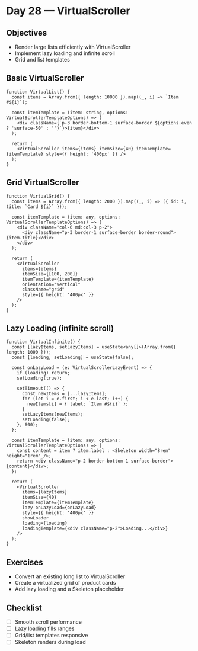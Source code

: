 # Day 28 — VirtualScroller

## Objectives
- Render large lists efficiently with VirtualScroller
- Implement lazy loading and infinite scroll
- Grid and list templates

## Basic VirtualScroller
```tsx
function VirtualList() {
  const items = Array.from({ length: 10000 }).map((_, i) => `Item #${i}`);

  const itemTemplate = (item: string, options: VirtualScrollerTemplateOptions) => (
    <div className={`p-3 border-bottom-1 surface-border ${options.even ? 'surface-50' : ''}`}>{item}</div>
  );

  return (
    <VirtualScroller items={items} itemSize={40} itemTemplate={itemTemplate} style={{ height: '400px' }} />
  );
}
```

## Grid VirtualScroller
```tsx
function VirtualGrid() {
  const items = Array.from({ length: 2000 }).map((_, i) => ({ id: i, title: `Card ${i}` }));

  const itemTemplate = (item: any, options: VirtualScrollerTemplateOptions) => (
    <div className="col-6 md:col-3 p-2">
      <div className="p-3 border-1 surface-border border-round">{item.title}</div>
    </div>
  );

  return (
    <VirtualScroller 
      items={items} 
      itemSize={[100, 200]} 
      itemTemplate={itemTemplate}
      orientation="vertical" 
      className="grid" 
      style={{ height: '400px' }}
    />
  );
}
```

## Lazy Loading (infinite scroll)
```tsx
function VirtualInfinite() {
  const [lazyItems, setLazyItems] = useState<any[]>(Array.from({ length: 1000 }));
  const [loading, setLoading] = useState(false);

  const onLazyLoad = (e: VirtualScrollerLazyEvent) => {
    if (loading) return;
    setLoading(true);

    setTimeout(() => {
      const newItems = [...lazyItems];
      for (let i = e.first; i < e.last; i++) {
        newItems[i] = { label: `Item #${i}` };
      }
      setLazyItems(newItems);
      setLoading(false);
    }, 600);
  };

  const itemTemplate = (item: any, options: VirtualScrollerTemplateOptions) => {
    const content = item ? item.label : <Skeleton width="8rem" height="1rem" />;
    return <div className="p-2 border-bottom-1 surface-border">{content}</div>;
  };

  return (
    <VirtualScroller 
      items={lazyItems} 
      itemSize={40} 
      itemTemplate={itemTemplate} 
      lazy onLazyLoad={onLazyLoad} 
      style={{ height: '400px' }}
      showLoader 
      loading={loading} 
      loadingTemplate={<div className="p-2">Loading...</div>}
    />
  );
}
```

## Exercises
- Convert an existing long list to VirtualScroller
- Create a virtualized grid of product cards
- Add lazy loading and a Skeleton placeholder

## Checklist
- [ ] Smooth scroll performance
- [ ] Lazy loading fills ranges
- [ ] Grid/list templates responsive
- [ ] Skeleton renders during load